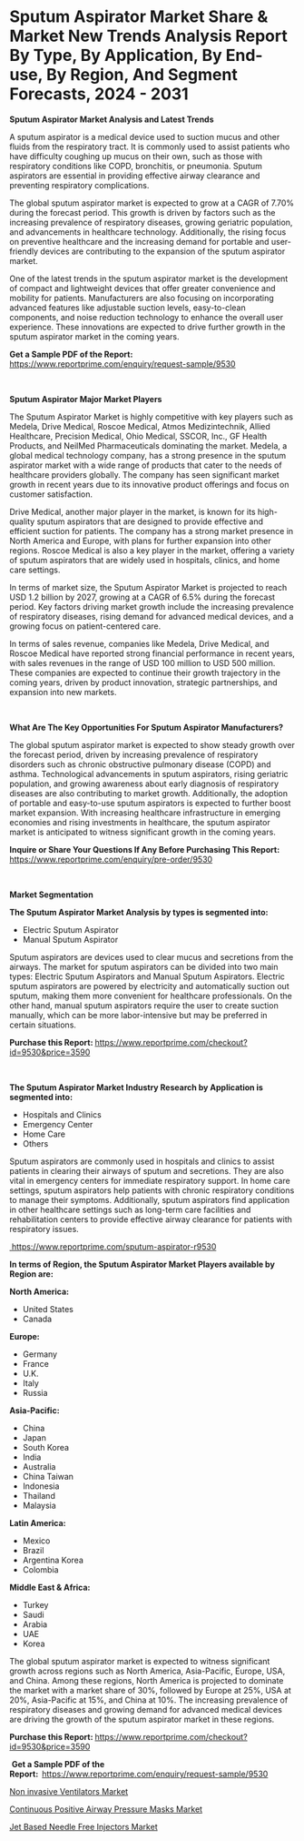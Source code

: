 <p><h1>Sputum Aspirator Market Share & Market New Trends Analysis Report By Type, By Application, By End-use, By Region, And Segment Forecasts, 2024 - 2031</h1></p><p><strong>Sputum Aspirator Market Analysis and Latest Trends</strong></p>
<p><p>A sputum aspirator is a medical device used to suction mucus and other fluids from the respiratory tract. It is commonly used to assist patients who have difficulty coughing up mucus on their own, such as those with respiratory conditions like COPD, bronchitis, or pneumonia. Sputum aspirators are essential in providing effective airway clearance and preventing respiratory complications.</p><p>The global sputum aspirator market is expected to grow at a CAGR of 7.70% during the forecast period. This growth is driven by factors such as the increasing prevalence of respiratory diseases, growing geriatric population, and advancements in healthcare technology. Additionally, the rising focus on preventive healthcare and the increasing demand for portable and user-friendly devices are contributing to the expansion of the sputum aspirator market.</p><p>One of the latest trends in the sputum aspirator market is the development of compact and lightweight devices that offer greater convenience and mobility for patients. Manufacturers are also focusing on incorporating advanced features like adjustable suction levels, easy-to-clean components, and noise reduction technology to enhance the overall user experience. These innovations are expected to drive further growth in the sputum aspirator market in the coming years.</p></p>
<p><strong>Get a Sample PDF of the Report:&nbsp;</strong> <a href="https://www.reportprime.com/enquiry/request-sample/9530">https://www.reportprime.com/enquiry/request-sample/9530</a></p>
<p>&nbsp;</p>
<p><strong>Sputum Aspirator Major Market Players</strong></p>
<p><p>The Sputum Aspirator Market is highly competitive with key players such as Medela, Drive Medical, Roscoe Medical, Atmos Medizintechnik, Allied Healthcare, Precision Medical, Ohio Medical, SSCOR, Inc., GF Health Products, and NeilMed Pharmaceuticals dominating the market. Medela, a global medical technology company, has a strong presence in the sputum aspirator market with a wide range of products that cater to the needs of healthcare providers globally. The company has seen significant market growth in recent years due to its innovative product offerings and focus on customer satisfaction.</p><p>Drive Medical, another major player in the market, is known for its high-quality sputum aspirators that are designed to provide effective and efficient suction for patients. The company has a strong market presence in North America and Europe, with plans for further expansion into other regions. Roscoe Medical is also a key player in the market, offering a variety of sputum aspirators that are widely used in hospitals, clinics, and home care settings.</p><p>In terms of market size, the Sputum Aspirator Market is projected to reach USD 1.2 billion by 2027, growing at a CAGR of 6.5% during the forecast period. Key factors driving market growth include the increasing prevalence of respiratory diseases, rising demand for advanced medical devices, and a growing focus on patient-centered care.</p><p>In terms of sales revenue, companies like Medela, Drive Medical, and Roscoe Medical have reported strong financial performance in recent years, with sales revenues in the range of USD 100 million to USD 500 million. These companies are expected to continue their growth trajectory in the coming years, driven by product innovation, strategic partnerships, and expansion into new markets.</p></p>
<p>&nbsp;</p>
<p><strong>What Are The Key Opportunities For Sputum Aspirator Manufacturers?</strong></p>
<p><p>The global sputum aspirator market is expected to show steady growth over the forecast period, driven by increasing prevalence of respiratory disorders such as chronic obstructive pulmonary disease (COPD) and asthma. Technological advancements in sputum aspirators, rising geriatric population, and growing awareness about early diagnosis of respiratory diseases are also contributing to market growth. Additionally, the adoption of portable and easy-to-use sputum aspirators is expected to further boost market expansion. With increasing healthcare infrastructure in emerging economies and rising investments in healthcare, the sputum aspirator market is anticipated to witness significant growth in the coming years.</p></p>
<p><strong>Inquire or Share Your Questions If Any Before Purchasing This Report:</strong> <a href="https://www.reportprime.com/enquiry/pre-order/9530">https://www.reportprime.com/enquiry/pre-order/9530</a></p>
<p>&nbsp;</p>
<p><strong>Market Segmentation</strong></p>
<p><strong>The Sputum Aspirator Market Analysis by types is segmented into:</strong></p>
<p><ul><li>Electric Sputum Aspirator</li><li>Manual Sputum Aspirator</li></ul></p>
<p><p>Sputum aspirators are devices used to clear mucus and secretions from the airways. The market for sputum aspirators can be divided into two main types: Electric Sputum Aspirators and Manual Sputum Aspirators. Electric sputum aspirators are powered by electricity and automatically suction out sputum, making them more convenient for healthcare professionals. On the other hand, manual sputum aspirators require the user to create suction manually, which can be more labor-intensive but may be preferred in certain situations.</p></p>
<p><strong>Purchase this Report:&nbsp;</strong><a href="https://www.reportprime.com/checkout?id=9530&price=3590">https://www.reportprime.com/checkout?id=9530&price=3590</a></p>
<p>&nbsp;</p>
<p><strong>The Sputum Aspirator Market Industry Research by Application is segmented into:</strong></p>
<p><ul><li>Hospitals and Clinics</li><li>Emergency Center</li><li>Home Care</li><li>Others</li></ul></p>
<p><p>Sputum aspirators are commonly used in hospitals and clinics to assist patients in clearing their airways of sputum and secretions. They are also vital in emergency centers for immediate respiratory support. In home care settings, sputum aspirators help patients with chronic respiratory conditions to manage their symptoms. Additionally, sputum aspirators find application in other healthcare settings such as long-term care facilities and rehabilitation centers to provide effective airway clearance for patients with respiratory issues.</p></p>
<p><a href="https://www.reportprime.com/sputum-aspirator-r9530">&nbsp;https://www.reportprime.com/sputum-aspirator-r9530</a></p>
<p><strong>In terms of Region, the Sputum Aspirator Market Players available by Region are:</strong></p>
<p>
    <p> <strong> North America: </strong>
        <ul>
            <li>United States</li>
            <li>Canada</li>
        </ul>
        </p> 
    <p> <strong> Europe: </strong>
        <ul>
            <li>Germany</li>
            <li>France</li>
            <li>U.K.</li>
            <li>Italy</li>
            <li>Russia</li>
        </ul>
        </p> 
    <p> <strong> Asia-Pacific: </strong>
        <ul>
            <li>China</li>
            <li>Japan</li>
            <li>South Korea</li>
            <li>India</li>
            <li>Australia</li>
            <li>China Taiwan</li>
            <li>Indonesia</li>
            <li>Thailand</li>
            <li>Malaysia</li>
        </ul>
        </p> 
    <p> <strong> Latin America: </strong>
        <ul>
            <li>Mexico</li>
            <li>Brazil</li>
            <li>Argentina Korea</li>
            <li>Colombia</li>
        </ul>
        </p> 
    <p> <strong> Middle East & Africa: </strong>
        <ul>
            <li>Turkey</li>
            <li>Saudi</li>
            <li>Arabia</li>
            <li>UAE</li>
            <li>Korea</li>
        </ul>
    </p>
    </p>
<p><p>The global sputum aspirator market is expected to witness significant growth across regions such as North America, Asia-Pacific, Europe, USA, and China. Among these regions, North America is projected to dominate the market with a market share of 30%, followed by Europe at 25%, USA at 20%, Asia-Pacific at 15%, and China at 10%. The increasing prevalence of respiratory diseases and growing demand for advanced medical devices are driving the growth of the sputum aspirator market in these regions.</p></p>
<p><strong>Purchase this Report: </strong><a href="https://www.reportprime.com/checkout?id=9530&price=3590">https://www.reportprime.com/checkout?id=9530&price=3590</a></p>
<p>&nbsp;<strong>Get a Sample PDF of the Report:&nbsp;&nbsp;</strong><a href="https://www.reportprime.com/enquiry/request-sample/9530">https://www.reportprime.com/enquiry/request-sample/9530</a></p>
<p><strong></strong></p>
<p><p><a href="https://github.com/wwwkeltoum/Market-Research-Report-List-2/blob/main/non-invasive-ventilators-market.md">Non invasive Ventilators Market</a></p><p><a href="https://github.com/nicholepatriciadoylenwnrjr0/Market-Research-Report-List-2/blob/main/continuous-positive-airway-pressure-masks-market.md">Continuous Positive Airway Pressure Masks Market</a></p><p><a href="https://github.com/gamblestampleyjenny50m5sl6/Market-Research-Report-List-2/blob/main/jet-based-needle-free-injectors-market.md">Jet Based Needle Free Injectors Market</a></p></p>
